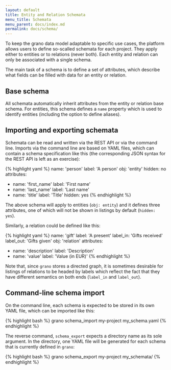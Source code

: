 ```yaml
---
layout: default
title: Entity and Relation Schemata
menu_title: Schemata
menu_parent: docs/index.md
permalink: docs/schema/
---
```


To keep the grano data model adaptable to specific use cases, the platform allows users to define so-scalled schemata for each project. They apply either to entities or to relations (never both). Each entity and relation can only be associated with a single schema.

The main task of a schema is to define a set of attributes, which describe what fields can be filled with data for an entity or relation. 


## Base schema

All schemata automatically inherit attributes from the entity or relation base schema. For entities, this schema defines a ``name`` property which is used to identify entities (including the option to define aliases).


## Importing and exporting schemata

Schemata can be read and written via the REST API or via the command 
line. Imports via the command line are based on YAML files, which can
contain a schema specification like this (the corresponding JSON 
syntax for the REST API is left as an exercise):

{% highlight yaml %}
name: 'person'
label: 'A person'
obj: 'entity'
hidden: no
attributes:
  - name: 'first_name'
    label: 'First name'
  - name: 'last_name'
    label: 'Last name'
  - name: 'title'
    label: 'Title'
    hidden: yes
{% endhighlight %}

The above schema will apply to entities (``obj: entity``) and it defines
three attributes, one of which will not be shown in listings by default
(``hidden: yes``).

Similarly, a relation could be defined like this:

{% highlight yaml %}
name: 'gift'
label: 'A present'
label_in: 'Gifts received'
label_out: 'Gifts given'
obj: 'relation'
attributes:
  - name: 'description'
    label: 'Description'
  - name: 'value'
    label: 'Value (in EUR)'
{% endhighlight %}

Note that, since ``grano`` stores a directed graph, it is sometimes 
desirable for listings of relations to be headed by labels which reflect
the fact that they have different semantics on both ends (``label_in``
and ``label_out``). 

## Command-line schema import

On the command line, each schema is expected to be stored in its own 
YAML file, which can be imported like this:

{% highlight bash %}
grano schema_import my-project my_schema.yaml
{% endhighlight %}

The reverse command, ``schema_export`` expects a directory name as its
sole argument. In the directory, one YAML file will be generated for 
each schema that is currently defined in ``grano``:

{% highlight bash %}
grano schema_export my-project my_schemata/
{% endhighlight %}

